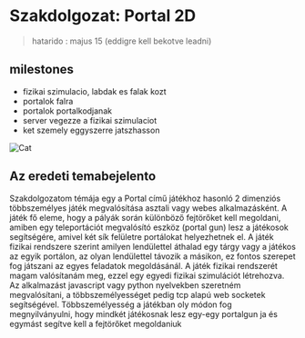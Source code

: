 # Szakdolgozat: Portal 2D
> hatarido : majus 15 (eddigre kell bekotve leadni)


## milestones
  * fizikai szimulacio, labdak es falak kozt
  * portalok falra
  * portalok portalkodjanak
  * server vegezze a fizikai szimulaciot
  * ket szemely eggyszerre jatszhasson

![Cat](https://d17fnq9dkz9hgj.cloudfront.net/uploads/2018/03/Scottish-Fold_01.jpg)

## Az eredeti temabejelento
  Szakdolgozatom témája egy a Portal című játékhoz hasonló 2 dimenziós többszemélyes játék megvalósítása asztali vagy webes
alkalmazásként. A játék fő eleme, hogy a pályák során különböző fejtörőket kell megoldani, amiben egy teleportációt megvalósító
eszköz (portal gun) lesz a játékosok segítségére, amivel két sík felületre portálokat helyezhetnek el. A játék fizikai rendszere szerint
amilyen lendülettel áthalad egy tárgy vagy a játékos az egyik portálon, az olyan lendülettel távozik a másikon, ez fontos szerepet fog
játszani az egyes feladatok megoldásánál. A játék fizikai rendszerét magam valósítanám meg, ezzel egy egyedi fizikai szimulációt
létrehozva. Az alkalmazást javascript vagy python nyelvekben szeretném megvalósítani, a többszemélyességet pedig tcp alapú web
socketek segítségével. Többszemélyesség a játékban oly módon fog megnyilványulni, hogy mindkét játékosnak lesz egy-egy portalgun ja és egymást segítve kell a fejtörőket megoldaniuk